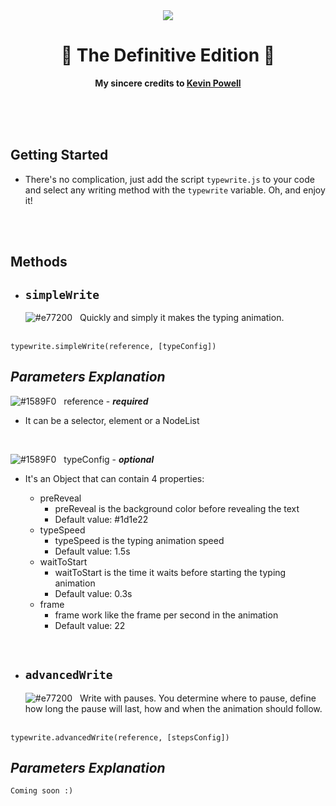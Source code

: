 <div align="center">
	<img src="https://cdn.discordapp.com/attachments/928682395346022420/935691736846581770/typewrite.gif">
	<h1 align="center">🎉 The Definitive Edition 🎉</h1>
	<p><b>My sincere credits to <a href="https://github.com/kevin-powell">Kevin Powell</a></b></p>
	<br>
	<br>
	<br>
</div>

## Getting Started

* There's no complication, just add the script `typewrite.js` to your code and select any writing method with the `typewrite` variable. Oh, and enjoy it!

<br> <br>

## Methods
- ## `simpleWrite`
  ![#e77200](https://via.placeholder.com/15/e77200/000000?text=+) &nbsp; Quickly and simply it makes the typing animation.
 <br> <br>
 ```
 typewrite.simpleWrite(reference, [typeConfig])
 ```
  ## *Parameters Explanation*
  ![#1589F0](https://via.placeholder.com/15/1589F0/000000?text=+) &nbsp; reference -  ***required***

  - It can be a selector, element or a NodeList

  <br>
  
   ![#1589F0](https://via.placeholder.com/15/1589F0/000000?text=+) &nbsp; typeConfig -  ***optional***
   
   - It's an Object that can contain 4 properties:

	  - preReveal
	    - preReveal is the background color before revealing the text
	    - Default value: #1d1e22
	  - typeSpeed
	    - typeSpeed is the typing animation speed
	    - Default value: 1.5s
	  - waitToStart
	    - waitToStart is the time it waits before starting the typing animation
	    - Default value: 0.3s
	  - frame
	    - frame work like the frame per second in the animation 
	    - Default value: 22
  
 <br> 
 
- ## `advancedWrite`
  ![#e77200](https://via.placeholder.com/15/e77200/000000?text=+) &nbsp; Write with pauses. You determine where to pause, define how long the pause will last, how and when the animation should follow.
  <br> <br>
 ```
 typewrite.advancedWrite(reference, [stepsConfig])
 ```
  ## *Parameters Explanation*
 	Coming soon :)
 <br> <br>
 
 

